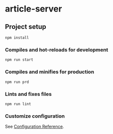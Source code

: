 # article-server

## Project setup
```
npm install
```

### Compiles and hot-reloads for development
```
npm run start
```

### Compiles and minifies for production
```
npm run prd
```

### Lints and fixes files
```
npm run lint
```

### Customize configuration
See [Configuration Reference](https://koa.bootcss.com/#application).
